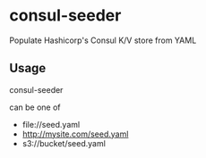 # consul-seeder
Populate Hashicorp's Consul K/V store from YAML

## Usage

consul-seeder <consul-url> <yaml-url>

<yaml-url> can be one of

* file://seed.yaml
* http://mysite.com/seed.yaml
* s3://bucket/seed.yaml
